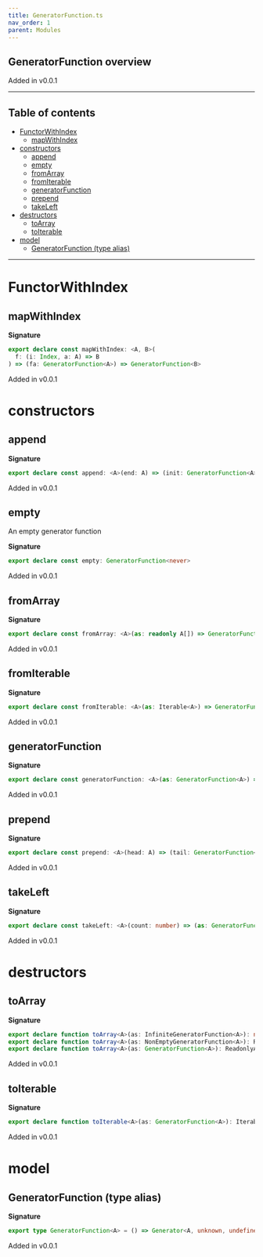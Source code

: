 ```yaml
---
title: GeneratorFunction.ts
nav_order: 1
parent: Modules
---
```


## GeneratorFunction overview

Added in v0.0.1

---

<h2 class="text-delta">Table of contents</h2>

- [FunctorWithIndex](#functorwithindex)
  - [mapWithIndex](#mapwithindex)
- [constructors](#constructors)
  - [append](#append)
  - [empty](#empty)
  - [fromArray](#fromarray)
  - [fromIterable](#fromiterable)
  - [generatorFunction](#generatorfunction)
  - [prepend](#prepend)
  - [takeLeft](#takeleft)
- [destructors](#destructors)
  - [toArray](#toarray)
  - [toIterable](#toiterable)
- [model](#model)
  - [GeneratorFunction (type alias)](#generatorfunction-type-alias)

---

# FunctorWithIndex

## mapWithIndex

**Signature**

```ts
export declare const mapWithIndex: <A, B>(
  f: (i: Index, a: A) => B
) => (fa: GeneratorFunction<A>) => GeneratorFunction<B>
```

Added in v0.0.1

# constructors

## append

**Signature**

```ts
export declare const append: <A>(end: A) => (init: GeneratorFunction<A>) => NonEmptyGeneratorFunction<A>
```

Added in v0.0.1

## empty

An empty generator function

**Signature**

```ts
export declare const empty: GeneratorFunction<never>
```

Added in v0.0.1

## fromArray

**Signature**

```ts
export declare const fromArray: <A>(as: readonly A[]) => GeneratorFunction<A>
```

Added in v0.0.1

## fromIterable

**Signature**

```ts
export declare const fromIterable: <A>(as: Iterable<A>) => GeneratorFunction<A>
```

Added in v0.0.1

## generatorFunction

**Signature**

```ts
export declare const generatorFunction: <A>(as: GeneratorFunction<A>) => GeneratorFunction<A>
```

Added in v0.0.1

## prepend

**Signature**

```ts
export declare const prepend: <A>(head: A) => (tail: GeneratorFunction<A>) => NonEmptyGeneratorFunction<A>
```

Added in v0.0.1

## takeLeft

**Signature**

```ts
export declare const takeLeft: <A>(count: number) => (as: GeneratorFunction<A>) => GeneratorFunction<A>
```

Added in v0.0.1

# destructors

## toArray

**Signature**

```ts
export declare function toArray<A>(as: InfiniteGeneratorFunction<A>): never
export declare function toArray<A>(as: NonEmptyGeneratorFunction<A>): ReadonlyNonEmptyArray<A>
export declare function toArray<A>(as: GeneratorFunction<A>): ReadonlyArray<A>
```

Added in v0.0.1

## toIterable

**Signature**

```ts
export declare function toIterable<A>(as: GeneratorFunction<A>): Iterable<A>
```

Added in v0.0.1

# model

## GeneratorFunction (type alias)

**Signature**

```ts
export type GeneratorFunction<A> = () => Generator<A, unknown, undefined>
```

Added in v0.0.1
